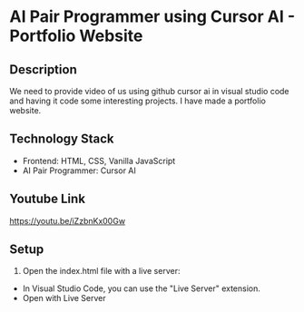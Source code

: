#  AI Pair Programmer using Cursor AI - Portfolio Website
## Description
We need to provide video of us using github cursor ai in visual studio code and having it code some interesting projects. I have made a portfolio website.
## Technology Stack
* Frontend: HTML, CSS, Vanilla JavaScript
* AI Pair Programmer: Cursor AI
## Youtube Link
https://youtu.be/iZzbnKx00Gw
## Setup
1. Open the index.html file with a live server:
* In Visual Studio Code, you can use the "Live Server" extension.
* Open with Live Server 


